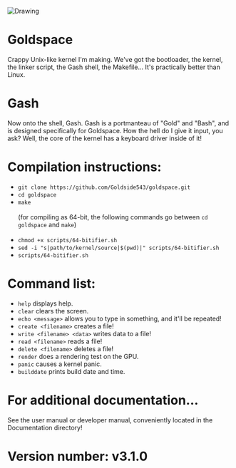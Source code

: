![Drawing](https://github.com/user-attachments/assets/341a14bd-a23a-4742-ac67-bb30a29c6892)

# Goldspace
Crappy Unix-like kernel I'm making. We've got the bootloader, the kernel, the linker script, the Gash shell, the Makefile...
It's practically better than Linux.
# Gash
Now onto the shell, Gash. Gash is a portmanteau of "Gold" and "Bash", and is designed specifically for Goldspace. How the hell do I give it input, you ask? Well, the core of the kernel has a keyboard driver inside of it!
# Compilation instructions:
* `git clone https://github.com/Goldside543/goldspace.git`
* `cd goldspace`
* `make` <br> <br>
(for compiling as 64-bit, the following commands go between `cd goldspace` and `make`) <br> <br>
* `chmod +x scripts/64-bitifier.sh`
* `sed -i "s|path/to/kernel/source|$(pwd)|" scripts/64-bitifier.sh`
* `scripts/64-bitifier.sh`
# Command list:
* `help` displays help.
* `clear` clears the screen.
* `echo <message>` allows you to type in something, and it'll be repeated!
* `create <filename>` creates a file!
* `write <filename> <data>` writes data to a file!
* `read <filename>` reads a file!
* `delete <filename>` deletes a file!
* `render` does a rendering test on the GPU.
* `panic` causes a kernel panic.
* `builddate` prints build date and time.
# For additional documentation...
See the user manual or developer manual, conveniently located in the Documentation directory!
# Version number: v3.1.0
